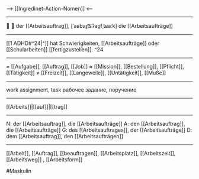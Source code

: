 --> [[Ingredinet-Action-Nomen]] <--

---

🔵 📝 der [[Arbeitsauftrag]], [ˈaʁbaɪ̯t͡sʔaʊ̯fˌtʁaːk]
die [[Arbeitsaufträge]]

---

[[1 ADHD#^24|^]] hat Schwierigkeiten, [[Arbeitsaufträge]] oder [[Schularbeiten]] [[fertigzustellen]]. ^24

---

= [[Aufgabe]], [[Auftrag]], [[Job]]
≈ [[Mission]], [[Bestellung]], [[Pflicht]], [[Tätigkeit]]
≠ [[Freizeit]], [[Langeweile]], [[Untätigkeit]], [[Muße]]

---

work assignment, task
рабочее задание, поручение

---

[[Arbeits]]|[[auf]]|[[trag]]

---

N: der [[Arbeitsauftrag]], die [[Arbeitsaufträge]]
A: den [[Arbeitsauftrag]], die [[Arbeitsaufträge]]
G: des [[Arbeitsauftrages]], der [[Arbeitsaufträge]]
D: dem [[Arbeitsauftrag]], den [[Arbeitsaufträgen]]

---

[[Arbeit]], [[Auftrag]], [[beauftragen]], [[Arbeitsplatz]], [[Arbeitszeit]], [[Arbeitsweg]]
, [[Arbeitsform]]

#Maskulin
